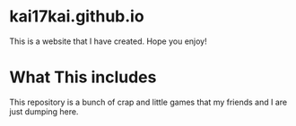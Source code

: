 # kai17kai.github.io

This is a website that I have created. Hope you enjoy!

# What This includes

This repository is a bunch of crap and little games that my friends and I are just dumping here.
